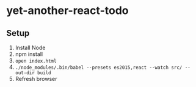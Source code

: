# yet-another-react-todo

## Setup

1) Install Node
2) npm install
3) `open index.html`
4) `./node_modules/.bin/babel --presets es2015,react --watch src/ --out-dir build`
5) Refresh browser
